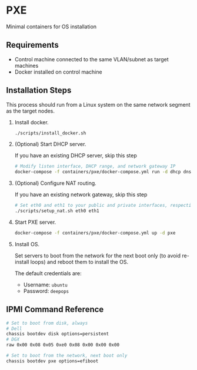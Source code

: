 PXE
===

Minimal containers for OS installation

## Requirements

  * Control machine connected to the same VLAN/subnet as target machines
  * Docker installed on control machine

## Installation Steps

This process should run from a Linux system on the same network segment as the target nodes.

1. Install docker.

   ```sh
   ./scripts/install_docker.sh
   ```

2. (Optional) Start DHCP server.

   If you have an existing DHCP server, skip this step

   ```sh
   # Modify listen interface, DHCP range, and network gateway IP
   docker-compose -f containers/pxe/docker-compose.yml run -d dhcp dnsmasq -d --interface=ens192 --dhcp-range=192.168.1.100,192.168.1.199,7200 --dhcp-option=6,8.8.8.8 --dhcp-option=3,192.168.1.1
   ```

3. (Optional) Configure NAT routing.

   If you have an existing network gateway, skip this step

   ```sh
   # Set eth0 and eth1 to your public and private interfaces, respectively
   ./scripts/setup_nat.sh eth0 eth1
   ```

4. Start PXE server.

   ```sh
   docker-compose -f containers/pxe/docker-compose.yml up -d pxe
   ```

5. Install OS.

   Set servers to boot from the network for the next boot only (to avoid re-install loops) and reboot them to install the OS.

   The default credentials are:
   * Username: `ubuntu`
   * Password: `deepops`

## IPMI Command Reference

```sh
# Set to boot from disk, always
# Dell
chassis bootdev disk options=persistent
# DGX
raw 0x00 0x08 0x05 0xe0 0x08 0x00 0x00 0x00

# Set to boot from the network, next boot only
chassis bootdev pxe options=efiboot
```
